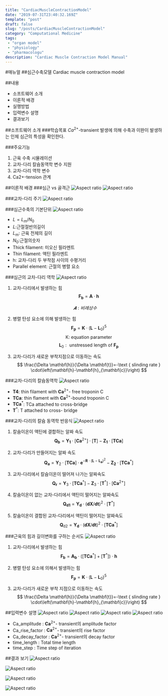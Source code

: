 ```yaml
---
title: "CardiacMuscleContractionModel"
date: "2019-07-31T23:40:32.169Z"
template: "post"
draft: false
slug: "/posts/CardiacMuscleContractionModel"
category: "Computational Medicine"
tags: 
 - "organ model"
 - "physiology"
 - "pharmacologu"
description: "Cardiac Muscle Contraction Model Manual"
---
```

#매뉴얼
##심근수축모델 Cardiac muscle contraction model
 
##내용
- 소프트웨어 소개 
- 이론적 배경 
- 실행방법 
- 입력변수 설명 
- 결과보기
             
##소프트웨어 소개
###학습목표 
$C a^{2+}$-transient 발생에 의해 수축과 이완이 발생하는 인체 심근의 특성을 확인한다.

###주요기능
1. 근육 수축 시뮬레이션
2. 교차-다리 칼슘동역학 변수 지원 
3. 교차-다리 역학 변수
4. Ca2+-tension 관계

  
##이론적 배경
###심근 vs 골격근
![Aspect ratio](/media/POST/00009/0.jpg)
![Aspect ratio](/media/POST/00009/1.jpg)

###교차-다리 주기
![Aspect ratio](/media/POST/00009/2.jpg)
   
###심근수축의 기본단위
![Aspect ratio](/media/POST/00009/3.jpg)

- $L=L_{m} / N_{0}$
- 𝐿:근절절반의길이
- $L_{\mathrm{m}}$: 근육 전체의 길이
- $N_{0}$:근절의숫자
- Thick filament: 미오신 필라멘트
- Thin filament: 액틴 필라멘트
- h: 교차-다리 두 부착점 사이의 수평거리
- Parallel element: 근절의 병렬 요소
  
###심근의 교차-다리 역학
![Aspect ratio](/media/POST/00009/4.jpg)

1. 교차-다리에서 발생하는 힘
$$
\boldsymbol{F}_{\boldsymbol{b}}=\boldsymbol{A} \cdot \mathbf{h}
$$

$$
𝑨: 비례상수
$$

2. 병렬 탄성 요소에 의해 발생하는 힘
$$
\mathbf{F}_{\mathbf{p}}=\mathbf{K} \cdot\left(\mathbf{L}-\mathbf{L}_{0}\right)^{5}
$$
$$
\text { K: equation parameter }
$$
$$
\mathbf{L}_{0} : \text { unstressed length of } \mathbf{F}_{\mathbf{p}}
$$

3. 교차-다리가 새로운 부착지점으로 이동하는 속도
$$
\frac{\Delta \mathbf{h}}{\Delta \mathbf{t}}=-\text { slinding rate } \cdot\left(\mathbf{h}-\mathbf{h}_{\mathbf{c}}\right)
$$
  
###교차-다리의 칼슘동역학
![Aspect ratio](/media/POST/00009/5.jpg)

- $\mathbf{T4}$: thin filament with $\mathbf{C a}^{2+}$- free troponin C
- $\mathbf{TCa}$: thin flament with $\mathbf{C a}^{2+}$-bound troponin C
- $\mathbf{T} \mathbf{C} \mathbf{a}^{*}$: TCa attached to cross-bridge
- $\mathbf{T}^{*}$: T attached to cross- bridge
   
###교차-다리의 칼슘 동역학 반응식
![Aspect ratio](/media/POST/00009/6.jpg)

1. 칼슘이온이 액틴에 결합하는 알짜 속도
$$
\mathbf{Q}_{\mathbf{b}}=\mathbf{Y}_{\mathbf{1}} \cdot\left[\mathbf{C a}^{2+}\right] \cdot[\mathbf{T}]-\mathbf{Z}_{\mathbf{1}} \cdot[\mathbf{T} \mathbf{C} \mathbf{a}]
$$

2. 교차-다리가 만들어지는 알짜 속도
$$
\mathbf{Q}_{\mathbf{a}}=\mathbf{Y}_{2} \cdot[\mathbf{T} \mathbf{C} \mathbf{a}] \cdot \mathbf{e}^{-\mathbf{R} \cdot\left(\mathbf{L}-\mathbf{L}_{\mathbf{a}}\right)^{2}}-\mathbf{Z}_{\mathbf{2}} \cdot\left[\mathbf{T} \mathbf{C} \mathbf{a}^{*}\right]
$$

3. 교차-다리에서 칼슘이온이 떨어져 나가는 알짜속도
$$
\mathbf{Q}_{\mathbf{r}}=\mathbf{Y}_{3} \cdot\left[\mathbf{T} \mathbf{C} \mathbf{a}^{*}\right]-\mathbf{Z}_{3} \cdot\left[\mathbf{T}^{*}\right] \cdot\left[\mathbf{C a}^{2+}\right]
$$

4. 칼슘이온이 없는 교차-다리에서 액틴이 떨어지는 알짜속도
$$
\mathbf{Q}_{\mathbf{d} \mathbf{1}}=\mathbf{Y}_{\mathbf{d}} \cdot(\mathbf{d} \mathbf{X} / \mathbf{d} \mathbf{t})^{2} \cdot\left[\mathbf{T}^{*}\right]
$$

5. 칼슘이온이 결합된 교차-다리에서 액틴이 떨어지는 알짜속도
$$
\mathbf{Q}_{\mathrm{d} 2}=\mathbf{Y}_{\mathbf{d}} \cdot(\mathbf{d} \mathbf{X} / \mathbf{d} \mathbf{t})^{2} \cdot\left[\mathbf{T} \mathbf{C} \mathbf{a}^{*}\right]
$$
    
###근육의 힘과 길이변화를 구하는 순서도
![Aspect ratio](/media/POST/00009/7.jpg)
   
1. 교차-다리에서 발생하는 힘 
$$
\mathbf{F}_{\mathbf{b}}=\mathbf{A}_{\mathbf{b}} \cdot\left(\left[\mathbf{T} \mathbf{C} \mathbf{a}^{*}\right]+\left[\mathbf{T}^{*}\right]\right) \cdot \mathbf{h}
$$

2. 병렬 탄성 요소에 의해서 발생하는 힘 
$$
\mathbf{F}_{\mathbf{p}}=\mathbf{K} \cdot\left(\mathbf{L}-\mathbf{L}_{0}\right)^{5}
$$

3. 교차-다리가 새로운 부착 지점으로 이동하는 속도
$$
\frac{\Delta \mathbf{h}}{\Delta \mathbf{t}}=-\text { slinding rate } \cdot\left(\mathbf{h}-\mathbf{h}_{\mathbf{c}}\right)
$$


##입력변수 설명
![Aspect ratio](/media/POST/00009/8.jpg)
![Aspect ratio](/media/POST/00009/9.jpg)
![Aspect ratio](/media/POST/00009/10.jpg)
![Aspect ratio](/media/POST/00009/11.jpg)

- Ca_amplitude : $\mathbf{C} \mathbf{a}^{2+}$- transient의 amplitude factor
- Ca_rise_factor : $\mathbf{C} \mathbf{a}^{2+}$- transient의 rise factor
- Ca_decay_factor : $\mathbf{C a}^{2+}$- transient의 decay factor
- time_length : Total time length
- time_step : Time step of iteration

##결과 보기
![Aspect ratio](/media/POST/00009/12.jpg)

![Aspect ratio](/media/POST/00009/13.jpg)

![Aspect ratio](/media/POST/00009/14.jpg)

![Aspect ratio](/media/POST/00009/15.jpg)
